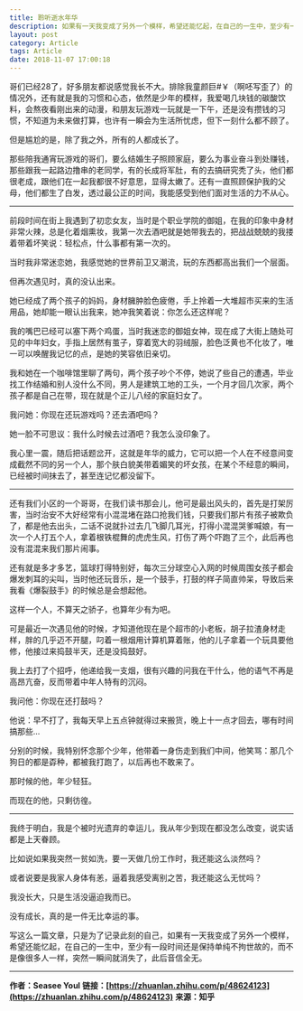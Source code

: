 ```yaml
---
title: 聆听逝水年华
description: 如果有一天我变成了另外一个模样，希望还能忆起，在自己的一生中，至少有一段时间还是保持单纯不拘世故的，而不是像很多人一样，突然一瞬间就消失了，此后音信全无...
layout: post
category: Article
tags: Article
date: 2018-11-07 17:00:18
---
```


哥们已经28了，好多朋友都说感觉我长不大。排除我童颜巨#￥（啊呸写歪了）的情况外，还有就是我的习惯和心态，依然是少年的模样，我爱喝几块钱的碳酸饮料，会熬夜看刚出来的动漫，和朋友玩游戏一玩就是一下午，还是没有攒钱的习惯，不知道为未来做打算，也许有一瞬会为生活所忧虑，但下一刻什么都不顾了。

但是尴尬的是，除了我之外，所有的人都成长了。

那些陪我通宵玩游戏的哥们，要么结婚生子照顾家庭，要么为事业奋斗到处赚钱，那些跟我一起路边撸串的老同学，有的长成将军肚，有的去搞研究秃了头，他们都很老成，跟他们在一起我都很不好意思，显得太嫩了。还有一直照顾保护我的父母，他们都生了白发，透过最公正的时间，我能感受到他们面对生活的力不从心。

-----

前段时间在街上我遇到了初恋女友，当时是个职业学院的御姐，在我的印象中身材非常火辣，总是化着烟熏妆，我第一次去酒吧就是她带我去的，把战战兢兢的我搂着带着坏笑说：轻松点，什么事都有第一次的。

当时我非常迷恋她，我感觉她的世界前卫又潮流，玩的东西都高出我们一个层面。

但再次遇见时，真的没认出来。

她已经成了两个孩子的妈妈，身材臃肿脸色疲倦，手上拎着一大堆超市买来的生活用品，她却能一眼认出我来，她冲我笑着说：你怎么还这样呢？

我的嘴巴已经可以塞下两个鸡蛋，当时我迷恋的御姐女神，现在成了大街上随处可见的中年妇女，手指上居然有茧子，穿着宽大的羽绒服，脸色泛黄也不化妆了，唯一可以唤醒我记忆的点，是她的笑容依旧亲切。

我和她在一个咖啡馆里聊了两句，两个孩子吵个不停，她说了些自己的遭遇，毕业找工作结婚和别人没什么不同，男人是建筑工地的工头，一个月才回几次家，两个孩子都是自己在带，现在就是个正儿八经的家庭妇女了。

我问她：你现在还玩游戏吗？还去酒吧吗？

她一脸不可思议：我什么时候去过酒吧？我怎么没印象了。

我心里一震，随后把话题岔开，这就是年华的威力，它可以把一个人在不经意间变成截然不同的另一个人，那个肤白貌美带着媚笑的坏女孩，在某个不经意的瞬间，已经被时间抹去了，甚至连记忆都没留下。

-----

还有我们小区的一个哥哥，在我们读书那会儿，他可是最出风头的，首先是打架厉害，当时治安不大好经常有小混混堵在路口抢我们钱，只要我们那片有孩子被欺负了，都是他去出头，二话不说就扑过去几飞脚几耳光，打得小混混哭爹喊娘，有一次一个人打五个人，拿着根铁棍舞的虎虎生风，打伤了两个吓跑了三个，此后再也没有混混来我们那片闹事。

还有就是多才多艺，篮球打得特别好，每次三分球空心入网的时候周围女孩子都会爆发刺耳的尖叫，当时他还玩音乐，是一个鼓手，打鼓的样子简直帅呆，导致后来我看《爆裂鼓手》的时候总是会想起他。

这样一个人，不算天之骄子，也算年少有为吧。

可是最近一次遇见他的时候，才知道他现在是个超市的小老板，胡子拉渣身材走样，胖的几乎迈不开腿，叼着一根烟用计算机算着账，他的儿子拿着一个玩具要他修，他接过来捣鼓半天，还是没捣鼓好。

我上去打了个招呼，他递给我一支烟，很有兴趣的问我在干什么，他的语气不再是高昂亢奋，反而带着中年人特有的沉闷。

我问他：你现在还打鼓吗？

他说：早不打了，我每天早上五点钟就得过来搬货，晚上十一点才回去，哪有时间搞那些...

分别的时候，我特别怀念那个少年，他带着一身伤走到我们中间，他笑骂：那几个狗日的都是孬种，都被我打跑了，以后再也不敢来了。

那时候的他，年少轻狂。

而现在的他，只剩彷徨。

-----

我终于明白，我是个被时光遗弃的幸运儿，我从年少到现在都没怎么改变，说实话都是上天眷顾。

比如说如果我突然一贫如洗，要一天做几份工作时，我还能这么淡然吗？

或者说要是我家人身体有恙，逼着我感受离别之苦，我还能这么无忧吗？

我没长大，只是生活没逼迫我而已。

没有成长，真的是一件无比幸运的事。

写这么一篇文章，只是为了记录此刻的自己，如果有一天我变成了另外一个模样，希望还能忆起，在自己的一生中，至少有一段时间还是保持单纯不拘世故的，而不是像很多人一样，突然一瞬间就消失了，此后音信全无。

-----

**作者：Seasee Youl**
**链接：[https://zhuanlan.zhihu.com/p/48624123](https://zhuanlan.zhihu.com/p/48624123)**
**来源：知乎**